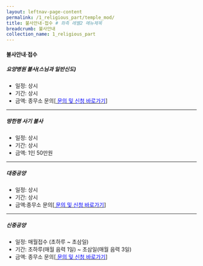 ```yaml
---
layout: leftnav-page-content
permalink: /1_religious_part/temple_mod/
title: 불사안내·접수 # 좌측 레벨2 메뉴제목
breadcrumb: 불사안내
collection_name: 1_religious_part
---
```


#### **불사안내·접수**

##### 요양병원 불사(스님과 일반신도)
* 일정: 상시
* 기간: 상시
* 금액: 종무소 문의[[<span style="color:blue"> 문의 및 신청 바로가기</span>] ](/1_0_templeNews/questions/)

--- 

##### 땅한평 사기 불사
* 일정: 상시
* 기간: 상시
* 금액: 1인 50만원

 ---

##### 대중공양
* 일정: 상시 
* 기간: 상시
* 금액:종무소 문의[[<span style="color:blue"> 문의 및 신청 바로가기</span>] ](/1_0_templeNews/questions/)

 ---

##### 신중공양
* 일정: 매월접수 (초하루 ~ 초삼일)
* 기간: 초하루(매월 음력 1일) ~ 초삼일(매월 음력 3일)
* 금액: 종무소 문의[[<span style="color:blue"> 문의 및 신청 바로가기</span>] ](/1_0_templeNews/questions/)

